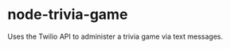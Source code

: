 node-trivia-game
================

Uses the Twilio API to administer a trivia game via text messages.
